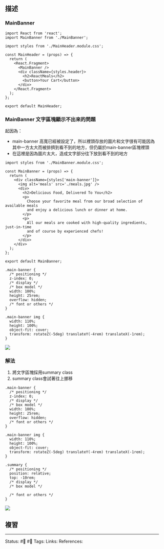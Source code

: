 ## 描述


### MainBanner

```
import React from 'react';
import MainBanner from './MainBanner';

import styles from './MainHeader.module.css';

const MainHeader = (props) => {
  return (
    <React.Fragment>
      <MainBanner />
      <div className={styles.header}>
        <h2>ReactMeals</h2>
        <button>Your Cart</button>
      </div>
    </React.Fragment>
  );
};

export default MainHeader;
```


### MainBanner 文字區塊顯示不出來的問題

起因為：
- main-banner 高寬已經被設定了，所以裡頭存放的圖片和文字很有可能因為其中一方太大而被排擠到看不到的地方，但仍屬於main-banner區塊裡頭
- 在這裡是因為圖片太大，造成文字部分往下放到看不到的地方

```
import styles from './MainBanner.module.css';

const MainBanner = (props) => {
  return (
    <div className={styles['main-banner']}>
      <img alt='meals' src='./meals.jpg' />
      <div>
        <h2>Delicious Food, Delivered To You</h2>
        <p>
          Choose your favorite meal from our broad selection of available meals
          and enjoy a delicious lunch or dinner at home.
        </p>
        <p>
          All our meals are cooked with high-quality ingredients, just-in-time
          and of course by experienced chefs!
        </p>
      </div>
    </div>
  );
};

export default MainBanner;

```


```
.main-banner {
  /* positioning */
  z-index: 0;
  /* display */
  /* box model */
  width: 100%;
  height: 25rem;
  overflow: hidden;
  /* font or others */
}

.main-banner img {
  width: 110%;
  height: 100%;
  object-fit: cover;
  transform: rotateZ(-5deg) translateY(-4rem) translateX(-1rem);
}
```

![](https://res.cloudinary.com/dqfxgtyoi/image/upload/v1664204746/blog/react/food-order/problem1_v3wmel.png)
### 解法

1. 將文字區塊採用summary class
2. summary class會試著往上挪移


```
.main-banner {
  /* positioning */
  z-index: 0;
  /* display */
  /* box model */
  width: 100%;
  height: 25rem;
  overflow: hidden;
  /* font or others */
}

.main-banner img {
  width: 110%;
  height: 100%;
  object-fit: cover;
  transform: rotateZ(-5deg) translateY(-4rem) translateX(-1rem);
}

.summary {
  /* positioning */
  position: relative;
  top: -10rem;
  /* display */
  /* box model */

  /* font or others */
}

```

![](https://res.cloudinary.com/dqfxgtyoi/image/upload/v1664204974/blog/react/food-order/problem1-solution_gmimjr.png)
## 複習


---
Status: #🌱 #📓 
Tags:
Links:
References: